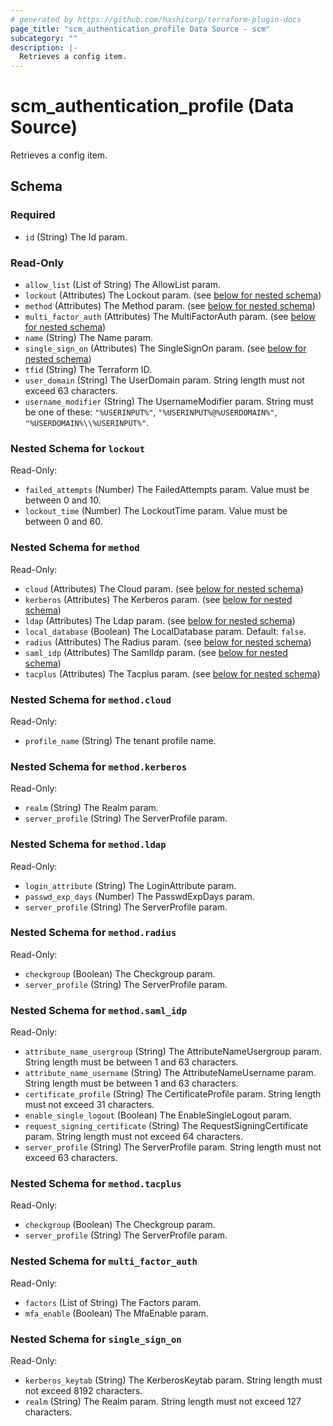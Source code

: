 ```yaml
---
# generated by https://github.com/hashicorp/terraform-plugin-docs
page_title: "scm_authentication_profile Data Source - scm"
subcategory: ""
description: |-
  Retrieves a config item.
---
```


# scm_authentication_profile (Data Source)

Retrieves a config item.



<!-- schema generated by tfplugindocs -->
## Schema

### Required

- `id` (String) The Id param.

### Read-Only

- `allow_list` (List of String) The AllowList param.
- `lockout` (Attributes) The Lockout param. (see [below for nested schema](#nestedatt--lockout))
- `method` (Attributes) The Method param. (see [below for nested schema](#nestedatt--method))
- `multi_factor_auth` (Attributes) The MultiFactorAuth param. (see [below for nested schema](#nestedatt--multi_factor_auth))
- `name` (String) The Name param.
- `single_sign_on` (Attributes) The SingleSignOn param. (see [below for nested schema](#nestedatt--single_sign_on))
- `tfid` (String) The Terraform ID.
- `user_domain` (String) The UserDomain param. String length must not exceed 63 characters.
- `username_modifier` (String) The UsernameModifier param. String must be one of these: `"%USERINPUT%"`, `"%USERINPUT%@%USERDOMAIN%"`, `"%USERDOMAIN%\\%USERINPUT%"`.

<a id="nestedatt--lockout"></a>
### Nested Schema for `lockout`

Read-Only:

- `failed_attempts` (Number) The FailedAttempts param. Value must be between 0 and 10.
- `lockout_time` (Number) The LockoutTime param. Value must be between 0 and 60.


<a id="nestedatt--method"></a>
### Nested Schema for `method`

Read-Only:

- `cloud` (Attributes) The Cloud param. (see [below for nested schema](#nestedatt--method--cloud))
- `kerberos` (Attributes) The Kerberos param. (see [below for nested schema](#nestedatt--method--kerberos))
- `ldap` (Attributes) The Ldap param. (see [below for nested schema](#nestedatt--method--ldap))
- `local_database` (Boolean) The LocalDatabase param. Default: `false`.
- `radius` (Attributes) The Radius param. (see [below for nested schema](#nestedatt--method--radius))
- `saml_idp` (Attributes) The SamlIdp param. (see [below for nested schema](#nestedatt--method--saml_idp))
- `tacplus` (Attributes) The Tacplus param. (see [below for nested schema](#nestedatt--method--tacplus))

<a id="nestedatt--method--cloud"></a>
### Nested Schema for `method.cloud`

Read-Only:

- `profile_name` (String) The tenant profile name.


<a id="nestedatt--method--kerberos"></a>
### Nested Schema for `method.kerberos`

Read-Only:

- `realm` (String) The Realm param.
- `server_profile` (String) The ServerProfile param.


<a id="nestedatt--method--ldap"></a>
### Nested Schema for `method.ldap`

Read-Only:

- `login_attribute` (String) The LoginAttribute param.
- `passwd_exp_days` (Number) The PasswdExpDays param.
- `server_profile` (String) The ServerProfile param.


<a id="nestedatt--method--radius"></a>
### Nested Schema for `method.radius`

Read-Only:

- `checkgroup` (Boolean) The Checkgroup param.
- `server_profile` (String) The ServerProfile param.


<a id="nestedatt--method--saml_idp"></a>
### Nested Schema for `method.saml_idp`

Read-Only:

- `attribute_name_usergroup` (String) The AttributeNameUsergroup param. String length must be between 1 and 63 characters.
- `attribute_name_username` (String) The AttributeNameUsername param. String length must be between 1 and 63 characters.
- `certificate_profile` (String) The CertificateProfile param. String length must not exceed 31 characters.
- `enable_single_logout` (Boolean) The EnableSingleLogout param.
- `request_signing_certificate` (String) The RequestSigningCertificate param. String length must not exceed 64 characters.
- `server_profile` (String) The ServerProfile param. String length must not exceed 63 characters.


<a id="nestedatt--method--tacplus"></a>
### Nested Schema for `method.tacplus`

Read-Only:

- `checkgroup` (Boolean) The Checkgroup param.
- `server_profile` (String) The ServerProfile param.



<a id="nestedatt--multi_factor_auth"></a>
### Nested Schema for `multi_factor_auth`

Read-Only:

- `factors` (List of String) The Factors param.
- `mfa_enable` (Boolean) The MfaEnable param.


<a id="nestedatt--single_sign_on"></a>
### Nested Schema for `single_sign_on`

Read-Only:

- `kerberos_keytab` (String) The KerberosKeytab param. String length must not exceed 8192 characters.
- `realm` (String) The Realm param. String length must not exceed 127 characters.
